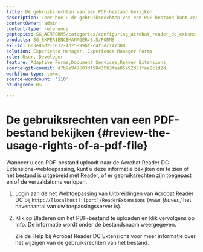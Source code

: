 ```yaml
---
title: De gebruiksrechten van een PDF-bestand bekijken
description: Leer hoe u de gebruiksrechten van een PDF-bestand kunt controleren.
contentOwner: admin
content-type: reference
geptopics: SG_AEMFORMS/categories/configuring_acrobat_reader_dc_extensions
products: SG_EXPERIENCEMANAGER/6.5/FORMS
exl-id: 603edbd2-c012-4d25-99bf-c4f3dc147308
solution: Experience Manager, Experience Manager Forms
role: User, Developer
feature: Adaptive Forms,Document Services,Reader Extensions
source-git-commit: d7b9e947503df58435b3fee85a92d51fae8c1d2d
workflow-type: tm+mt
source-wordcount: '110'
ht-degree: 0%

---
```


# De gebruiksrechten van een PDF-bestand bekijken {#review-the-usage-rights-of-a-pdf-file}

Wanneer u een PDF-bestand uploadt naar de Acrobat Reader DC Extensions-webtoepassing, kunt u deze informatie bekijken om te zien of het bestand is uitgebreid met Reader, of er gebruiksrechten zijn toegepast en of de vervaldatums verlopen.

1. Login aan de het Webtoepassing van Uitbreidingen van Acrobat Reader DC bij `http://[localhost]:[port]/ReaderExtensions` (waar *[haven]* het havenaantal van uw toepassingsserver is).
1. Klik op Bladeren om het PDF-bestand te uploaden en klik vervolgens op Info. De informatie wordt onder de bestandsnaam weergegeven.

   Zie de Help bij Acrobat Reader DC Extensions voor meer informatie over het wijzigen van de gebruiksrechten van het bestand.
